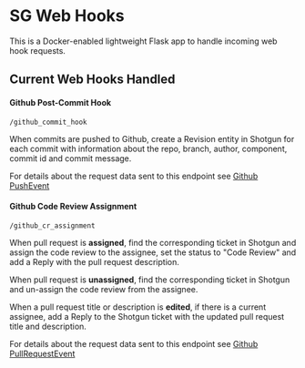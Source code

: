 # SG Web Hooks

This is a Docker-enabled lightweight Flask app to handle incoming web hook requests.

## Current Web Hooks Handled

#### Github Post-Commit Hook
```
/github_commit_hook
```
When commits are pushed to Github, create a Revision entity in Shotgun for each commit
with information about the repo, branch, author, component, commit id and commit message.

For details about the request data sent to this endpoint see [Github PushEvent](https://developer.github.com/v3/activity/events/types/#pushevent)

#### Github Code Review Assignment
```
/github_cr_assignment
```
When pull request is **assigned**, find the corresponding ticket in Shotgun and assign the
code review to the assignee, set the status to "Code Review" and add a Reply with the
pull request description.

When pull request is **unassigned**, find the corresponding ticket in Shotgun and un-assign
the code review from the assignee.

When a pull request title or description is **edited**, if there is a current assignee, add a
Reply to the Shotgun ticket with the updated pull request title and description.

For details about the request data sent to this endpoint see [Github PullRequestEvent](https://developer.github.com/v3/activity/events/types/#pullrequestevent)
